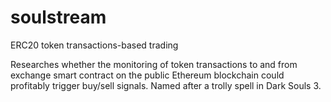 # soulstream
ERC20 token transactions-based trading

Researches whether the monitoring of token transactions to and from exchange smart contract on the public Ethereum blockchain could profitably trigger buy/sell signals.
Named after a trolly spell in Dark Souls 3.
